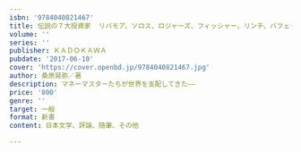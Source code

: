```yaml
---
isbn: '9784040821467'
title: 伝説の７大投資家  リバモア、ソロス、ロジャーズ、フィッシャー、リンチ、バフェット、グレアム(仮)
volume: ''
series: ''
publisher: ＫＡＤＯＫＡＷＡ
pubdate: '2017-06-10'
cover: 'https://cover.openbd.jp/9784040821467.jpg'
author: 桑原晃弥／著
description: マネーマスターたちが世界を支配してきた――
price: '800'
genre: ''
target: 一般
format: 新書
content: 日本文学、評論、随筆、その他

---
```

